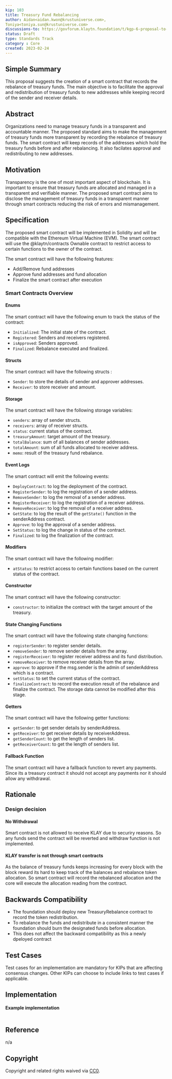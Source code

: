 ```yaml
---
kip: 103
title: Treasury Fund Rebalancing
author: Aidan<aidan.kwon@krustuniverse.com>,
Toniya<toniya.sun@krustuniverse.com>
discussions-to: https://govforum.klaytn.foundation/t/kgp-6-proposal-to-establish-a-sustainable-and-verifiable-klay-token-economy/157
status: Draft
type: Standards Track
category : Core
created: 2023-02-24
---
```


## Simple Summary
<!--"If you can't explain it simply, you don't understand it well enough." Provide a simplified and layman-accessible explanation of the KIP.-->
This proposal suggests the creation of a smart contract that records the rebalance of treasury funds. The main objective is to facilitate the approval and redistribution of treasury funds to new addresses while keeping record of the sender and receiver details.

## Abstract
<!--A short (~200 word) description of the technical issue being addressed.-->
Organizations need to manage treasury funds in a transparent and accountable manner. The proposed standard aims to make the management of treasury funds more transparent by recording the rebalance of treasury funds. The smart contract will keep records of the addresses which hold the treasury funds before and after rebalancing. It also facilates approval and redistributing to new addresses.
 
## Motivation
<!--The motivation is critical for KIPs that want to change the Klaytn protocol. It should clearly explain why the existing protocol specification is inadequate to address the problem that the KIP solves. KIP submissions without sufficient motivation may be rejected outright.-->
Transparency is the one of most important aspect of blockchain. It is important to ensure that treasury funds are allocated and managed in a transparent and verifiable manner. The proposed smart contract aims to disclose the management of treasury funds in a transparent manner through smart contracts reducing the risk of errors and mismanagement.

## Specification
<!--The technical specification should describe the syntax and semantics of any new feature. The specification should be detailed enough to allow competing, interoperable implementations for any of the current Klaytn platforms (klaytn). -->
The proposed smart contract will be implemented in Solidity and will be compatible with the Ethereum Virtual Machine (EVM). The smart contract will use the @klaytn/contracts Ownable contract to restrict access to certain functions to the owner of the contract.

The smart contract will have the following features:
- Add/Remove fund addresses
- Approve fund addresses and fund allocation 
- Finalize the smart contract after execution  

### Smart Contracts Overview
#### Enums
The smart contract will have the following enum to track the status of the contract:

- `Initialized`: The initial state of the contract.
- `Registered`: Senders and receivers registered.
- `isApproved`: Senders approved.
- `Finalized`: Rebalance executed and finalized.

#### Structs
The smart contract will have the following structs :

- `Sender`: to store the details of sender and approver addresses.
- `Receiver`: to store receiver and amount.

#### Storage 
The smart contract will have the following storage variables:

- `senders`: array of sender structs.
- `receivers`: array of receiver structs.
- `status`: current status of the contract.
- `treasuryAmount`: target amount of the treasury.
- `totalBalance`: sum of all balances of sender addresses.
- `totalAmount`: sum of all funds allocated to receiver address.
- `memo`: result of the treasury fund rebalance.

#### Event Logs 
The smart contract will emit the following events:

- `DeployContract`: to log the deployment of the contract.
- `RegisterSender`: to log the registration of a sender address.
- `RemoveSender`: to log the removal of a sender address.
- `RegisterReceiver`: to log the registration of a receiver address.
- `RemoveReceiver`: to log the removal of a receiver address.
- `GetState`: to log the result of the `getState()` function in the senderAddress contract.
- `Approve`: to log the approval of a sender address.
- `SetStatus`: to log the change in status of the contract.
- `Finalized`: to log the finalization of the contract.

#### Modifiers
The smart contract will have the following modifier:

- `atStatus`: to restrict access to certain functions based on the current status of the contract.

#### Constructor
The smart contract will have the following constructor:

- `constructor`: to initialize the contract with the target amount of the treasury.

#### State Changing Functions
The smart contract will have the following state changing functions:

- `registerSender`: to register sender details.
- `removeSender`: to remove sender details from the array.
- `registerReceiver`: to register receiver address and its fund distribution.
- `removeReceiver`: to remove receiver details from the array.
- `approve`: to approve if the msg.sender is the admin of senderAddress which is a contract.
- `setStatus`: to set the current status of the contract.
- `finalizeContract`: to record the execution result of the rebalance and finalize the contract. The storage data cannot be modified after this stage.

#### Getters
The smart contract will have the following getter functions:

- `getSender`: to get sender details by senderAddress.
- `getReceiver`: to get receiver details by receiverAddress.
- `getSenderCount`: to get the length of senders list.
- `getReceiverCount`: to get the length of senders list.

#### Fallback Function
The smart contract will have a fallback function to revert any payments. Since its a treasury contract it should not accept any payments nor it should allow any withdrawal. 

## Rationale
<!--The rationale fleshes out the specification by describing what motivated the design and why particular design decisions were made. It should describe alternate designs that were considered and related work, e.g. how the feature is supported in other languages. The rationale may also provide evidence of consensus within the community, and should discuss important objections or concerns raised during discussion.-->
 
### Design decision
#### No Withdrawal
Smart contract is not allowed to receive KLAY due to securiry reasons. So any funds send the contract will be reverted and withdraw function is not implemented. 

#### KLAY transfer is not through smart contracts 
As the balance of treasury funds keeps increasing for every block with the block reward its hard to keep track of the balances and rebalance token allocation. So smart contract will record the rebalanced allocation and the core will execute the allocation reading from the contract. 

## Backwards Compatibility
<!-- All KIPs that introduce backwards incompatibilities must include a section describing these incompatibilities and their severity. The KIP must explain how the author proposes to deal with these incompatibilities. KIP submissions without a sufficient backwards compatibility treatise may be rejected outright. The authors should answer the question: "Does this KIP require a hard fork?" -->

- The foundation should deploy new TreasuryRebalance contract to record the token redistribution. 
- To rebalance the funds and redistribute in a consistent manner the foundation should burn the designated funds before allocation. 
- This does not affect the backward compatibility as this a newly dpeloyed contract

## Test Cases
<!--Test cases for an implementation are mandatory for KIPs that are affecting consensus changes. Other KIPs can choose to include links to test cases if applicable.-->
Test cases for an implementation are mandatory for KIPs that are affecting consensus changes. Other KIPs can choose to include links to test cases if applicable.

## Implementation
<!--The implementations must be completed before any KIP is given status "Final", but it need not be completed before the KIP is accepted. While there is merit to the approach of reaching consensus on the specification and rationale before writing code, the principle of "rough consensus and running code" is still useful when it comes to resolving many discussions of API details.-->
#### Example implementation
```solidity

```

## Reference 
n/a

## Copyright
Copyright and related rights waived via [CC0](https://creativecommons.org/publicdomain/zero/1.0/).
